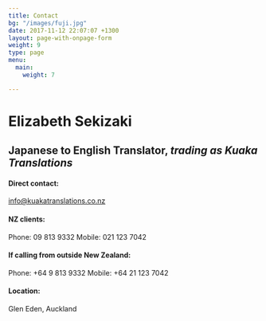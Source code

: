 ```yaml
---
title: Contact
bg: "/images/fuji.jpg"
date: 2017-11-12 22:07:07 +1300
layout: page-with-onpage-form
weight: 9
type: page
menu:
  main:
    weight: 7

---
```

# Elizabeth Sekizaki

## Japanese to English Translator, _trading as Kuaka Translations_

#### Direct contact:

info@kuakatranslations.co.nz

#### NZ clients:

Phone: 09 813 9332
Mobile: 021 123 7042

#### If calling from outside New Zealand:

Phone: +64 9 813 9332 
Mobile: +64 21 123 7042

#### Location:

Glen Eden, Auckland